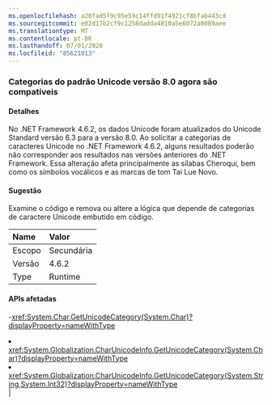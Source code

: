 ```yaml
---
ms.openlocfilehash: a20fad5f9c95e59c14ffd91f4921cf8bfab443cd
ms.sourcegitcommit: e02d17b2cf9c1258dadda4810a5e6072a0089aee
ms.translationtype: MT
ms.contentlocale: pt-BR
ms.lasthandoff: 07/01/2020
ms.locfileid: "85621013"
---
```

### <a name="unicode-standard-version-80-categories-now-supported"></a>Categorias do padrão Unicode versão 8.0 agora são compatíveis

#### <a name="details"></a>Detalhes

No .NET Framework 4.6.2, os dados Unicode foram atualizados do Unicode Standard versão 6.3 para a versão 8.0.  Ao solicitar a categorias de caracteres Unicode no .NET Framework 4.6.2, alguns resultados poderão não corresponder aos resultados nas versões anteriores do .NET Framework.  Essa alteração afeta principalmente as sílabas Cheroqui, bem como os símbolos vocálicos e as marcas de tom Tai Lue Novo.

#### <a name="suggestion"></a>Sugestão

Examine o código e remova ou altere a lógica que depende de categorias de caractere Unicode embutido em código.

| Name    | Valor       |
|:--------|:------------|
| Escopo   |Secundária|
|Versão|4.6.2|
|Type|Runtime

#### <a name="affected-apis"></a>APIs afetadas

-<xref:System.Char.GetUnicodeCategory(System.Char)?displayProperty=nameWithType></li><li><xref:System.Globalization.CharUnicodeInfo.GetUnicodeCategory(System.Char)?displayProperty=nameWithType></li><li><xref:System.Globalization.CharUnicodeInfo.GetUnicodeCategory(System.String,System.Int32)?displayProperty=nameWithType></li></ul>|
